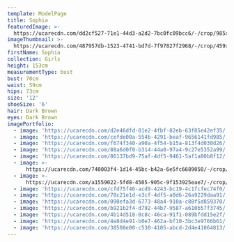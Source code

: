```yaml
---
template: ModelPage
title: Sophia
featuredImage: >-
  https://ucarecdn.com/dd2cf527-71e1-44d3-a2d2-7bc0fc09bcc6/-/crop/985x441/0,0/-/preview/
imageThumbnail: >-
  https://ucarecdn.com/487957db-1523-4741-bd7d-7f97827f2968/-/crop/459x604/121,11/-/preview/
firstName: Sophia
collection: Girls
height: 153cm
measurementType: bust
bust: 70cm
waist: 59cm
hips: 73cm
size: '12'
shoeSize: '6'
hair: Dark Brown
eyes: Dark Brown
imagePortfolio:
  - image: 'https://ucarecdn.com/d2e46dfd-01e2-4fbf-82eb-63f85e42ef35/'
  - image: 'https://ucarecdn.com/cefde00a-554b-4291-beaf-9656141fd985/'
  - image: 'https://ucarecdn.com/f674f340-a90a-4f54-b15a-813f4d030d26/'
  - image: 'https://ucarecdn.com/88a6d0f0-b314-44a0-97a4-9c27e5352a99/'
  - image: 'https://ucarecdn.com/86137bd9-75af-4df5-9461-5af1a80b8f12/'
  - image: >-
      https://ucarecdn.com/740003f4-1d14-45bc-b42a-6e5fc6689050/-/crop/632x890/0,58/-/preview/
  - image: >-
      https://ucarecdn.com/a1559022-5fd8-4505-905c-9f153925eae7/-/crop/514x861/66,54/-/preview/
  - image: 'https://ucarecdn.com/cfd75f46-acd9-4243-bc19-4c1fcfec74f0/'
  - image: 'https://ucarecdn.com/78c21e1d-e3cf-4df5-a0d6-26a9229daa91/'
  - image: 'https://ucarecdn.com/098efa3d-6773-48a4-910a-c88f5d859370/'
  - image: 'https://ucarecdn.com/b921b2f4-d792-44b7-9587-a610b57f3745/'
  - image: 'https://ucarecdn.com/4b14d518-0c8c-46ca-91f1-089bfdd15e2f/'
  - image: 'https://ucarecdn.com/4e8d4e91-b0e7-462a-bf10-3bc3e9766b61/'
  - image: 'https://ucarecdn.com/38508e00-c530-4105-abcd-2d4e41064813/'
---
```


